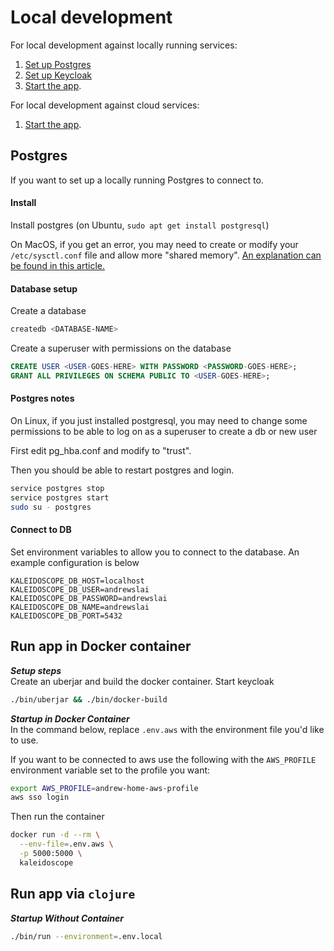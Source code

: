 # Local development

For local development against locally running services:  
1) [Set up Postgres](#postgres)  
2) [Set up Keycloak](#keycloak)  
3) [Start the app](#locally-running-app-connected-to-locally-running-services).


For local development against cloud services:  
1) [Start the app](#locally-running-app-connected-to-cloud-services).

## Postgres
If you want to set up a locally running Postgres to connect to.  

#### Install
Install postgres (on Ubuntu, `sudo apt get install postgresql`)

On MacOS, if you get an error, you may need to create or modify your `/etc/sysctl.conf` file and allow more "shared memory". [An explanation can be found in this article.]( https://benscheirman.com/2011/04/increasing-shared-memory-for-postgres-on-os-x)

#### Database setup
Create a database 
```bash 
createdb <DATABASE-NAME>
```  

Create a superuser with permissions on the database
```sql
CREATE USER <USER-GOES-HERE> WITH PASSWORD <PASSWORD-GOES-HERE>;
GRANT ALL PRIVILEGES ON SCHEMA PUBLIC TO <USER-GOES-HERE>;
```

#### Postgres notes
On Linux, if you just installed postgresql, you may need to change some
permissions to be able to log on as a superuser to create a db or new user  

First edit pg_hba.conf and modify to "trust". 

Then you should be able to restart postgres and login.
```bash
service postgres stop
service postgres start
sudo su - postgres
```

#### Connect to DB
Set environment variables to allow you to connect to the database.
An example configuration is below
```
KALEIDOSCOPE_DB_HOST=localhost
KALEIDOSCOPE_DB_USER=andrewslai
KALEIDOSCOPE_DB_PASSWORD=andrewslai
KALEIDOSCOPE_DB_NAME=andrewslai
KALEIDOSCOPE_DB_PORT=5432
```

## Run app in Docker container

**_Setup steps_**  
Create an uberjar and build the docker container. Start keycloak
```bash
./bin/uberjar && ./bin/docker-build
```

**_Startup in Docker Container_**  
In the command below, replace `.env.aws` with the environment file you'd like to use.

If you want to be connected to aws use the following with the `AWS_PROFILE` environment variable set to the profile you want:
```bash
export AWS_PROFILE=andrew-home-aws-profile
aws sso login
```

Then run the container
```bash
docker run -d --rm \
  --env-file=.env.aws \
  -p 5000:5000 \
  kaleidoscope
```

## Run app via `clojure`
**_Startup Without Container_**  
```bash
./bin/run --environment=.env.local
```
